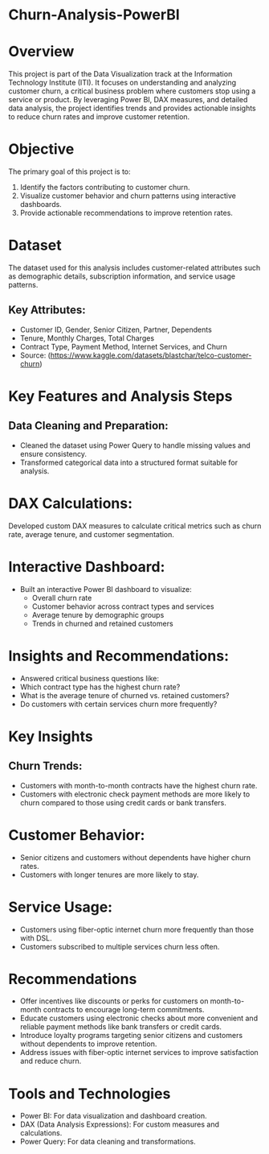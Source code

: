 # Churn-Analysis-PowerBI
# Overview
This project is part of the Data Visualization track at the Information Technology Institute (ITI). It focuses on understanding and analyzing customer churn, a critical business problem where customers stop using a service or product. By leveraging Power BI, DAX measures, and detailed data analysis, the project identifies trends and provides actionable insights to reduce churn rates and improve customer retention.

# Objective
The primary goal of this project is to:

1. Identify the factors contributing to customer churn.
2. Visualize customer behavior and churn patterns using interactive dashboards.
3. Provide actionable recommendations to improve retention rates.

# Dataset
The dataset used for this analysis includes customer-related attributes such as demographic details, subscription information, and service usage patterns.

## Key Attributes:

- Customer ID, Gender, Senior Citizen, Partner, Dependents
- Tenure, Monthly Charges, Total Charges
- Contract Type, Payment Method, Internet Services, and Churn
- Source: (https://www.kaggle.com/datasets/blastchar/telco-customer-churn)

# Key Features and Analysis Steps
## Data Cleaning and Preparation:

- Cleaned the dataset using Power Query to handle missing values and ensure consistency.
- Transformed categorical data into a structured format suitable for analysis.

# DAX Calculations:

Developed custom DAX measures to calculate critical metrics such as churn rate, average tenure, and customer segmentation.

# Interactive Dashboard:
- Built an interactive Power BI dashboard to visualize:
  - Overall churn rate
  - Customer behavior across contract types and services
  - Average tenure by demographic groups
  - Trends in churned and retained customers

# Insights and Recommendations:

- Answered critical business questions like:
- Which contract type has the highest churn rate?
- What is the average tenure of churned vs. retained customers?
- Do customers with certain services churn more frequently?


# Key Insights

## Churn Trends:

- Customers with month-to-month contracts have the highest churn rate.
- Customers with electronic check payment methods are more likely to churn compared to those using  credit cards or bank transfers.

# Customer Behavior:

- Senior citizens and customers without dependents have higher churn rates.
- Customers with longer tenures are more likely to stay.

# Service Usage:

- Customers using fiber-optic internet churn more frequently than those with DSL.
- Customers subscribed to multiple services churn less often.

# Recommendations
- Offer incentives like discounts or perks for customers on month-to-month contracts to encourage long-term commitments.
- Educate customers using electronic checks about more convenient and reliable payment methods like bank transfers or credit cards.
- Introduce loyalty programs targeting senior citizens and customers without dependents to improve retention.
- Address issues with fiber-optic internet services to improve satisfaction and reduce churn.
  
# Tools and Technologies
- Power BI: For data visualization and dashboard creation.
- DAX (Data Analysis Expressions): For custom measures and calculations.
- Power Query: For data cleaning and transformations.





